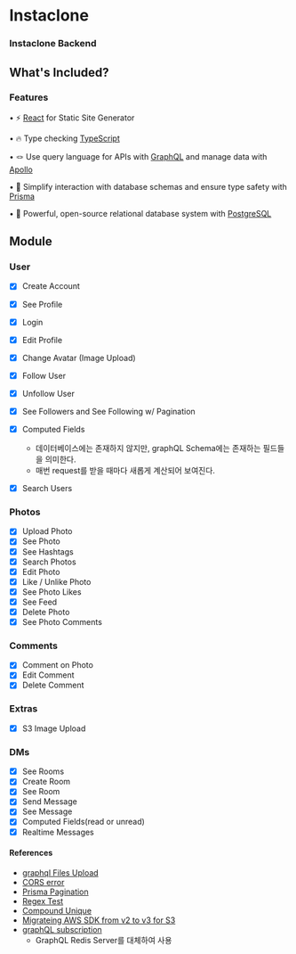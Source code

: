 # Instaclone

### Instaclone Backend

## **What's Included?**

### Features

• ⚡ [React](https://ko.reactjs.org/) for Static Site Generator

• 🔥 Type checking [TypeScript](https://www.typescriptlang.org/)

• 🪢 Use query language for APIs with [GraphQL](https://graphql.org/) and manage data with [Apollo](https://www.apollographql.com/)

• 📐 Simplify interaction with database schemas and ensure type safety with [Prisma](https://www.prisma.io/)

• 🐘 Powerful, open-source relational database system with [PostgreSQL](https://www.postgresql.org/)

## Module

### User

- [x] Create Account
- [x] See Profile
- [x] Login
- [x] Edit Profile
- [x] Change Avatar (Image Upload)
- [x] Follow User
- [x] Unfollow User
- [x] See Followers and See Following w/ Pagination
- [x] Computed Fields
  - 데이터베이스에는 존재하지 않지만, graphQL Schema에는 존재하는 필드들을 의미한다.
  - 매번 request를 받을 때마다 새롭게 계산되어 보여진다.

- [x] Search Users

### Photos

- [x] Upload Photo
- [x] See Photo
- [x] See Hashtags
- [x] Search Photos
- [x] Edit Photo
- [x] Like / Unlike Photo
- [x] See Photo Likes
- [x] See Feed
- [x] Delete Photo
- [x] See Photo Comments

### Comments

- [x] Comment on Photo
- [x] Edit Comment
- [x] Delete Comment

### Extras

- [x] S3 Image Upload

### DMs

- [x] See Rooms
- [x] Create Room
- [x] See Room
- [x] Send Message
- [x] See Message
- [x] Computed Fields(read or unread)
- [x] Realtime Messages

#### References

- [graphql Files Upload](https://www.apollographql.com/docs/apollo-server/v3/data/file-uploads/)
- [CORS error](https://www.apollographql.com/docs/apollo-server/security/cors/)
- [Prisma Pagination](https://www.prisma.io/docs/orm/prisma-client/queries/pagination)
- [Regex Test](https://www.regexpal.com/)
- [Compound Unique](https://www.prisma.io/docs/orm/prisma-client/special-fields-and-types/working-with-composite-ids-and-constraints)
- [Migrateing AWS SDK from v2 to v3 for S3](https://dev.to/sw360cab/migrating-aws-sdk-from-v2-to-v3-for-s3-32lh)
- [graphQL subscription](https://www.apollographql.com/docs/apollo-server/data/subscriptions/)
  - GraphQL Redis Server를 대체하여 사용
